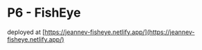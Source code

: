 # P6 - FishEye

deployed at [https://jeannev-fisheye.netlify.app/](https://jeannev-fisheye.netlify.app/)

